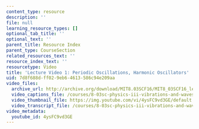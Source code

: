 ```yaml
---
content_type: resource
description: ''
file: null
learning_resource_types: []
optional_tab_title: ''
optional_text: ''
parent_title: Resource Index
parent_type: CourseSection
related_resources_text: ''
resource_index_text: ''
resourcetype: Video
title: 'Lecture Video 1: Periodic Oscillations, Harmonic Oscillators'
uid: 7d8f688d-ff02-9eb6-4613-586c94e209aa
video_files:
  archive_url: http://archive.org/download/MIT8.03SCF16/MIT8_03SCF16_lec01_300k.mp4
  video_captions_file: /courses/8-03sc-physics-iii-vibrations-and-waves-fall-2016/82c01b5cdda4519f8a152bdbaf767d70_4ysFC9vd3GE.vtt
  video_thumbnail_file: https://img.youtube.com/vi/4ysFC9vd3GE/default.jpg
  video_transcript_file: /courses/8-03sc-physics-iii-vibrations-and-waves-fall-2016/6c9bb00e37847c8252f4766852aebabe_4ysFC9vd3GE.pdf
video_metadata:
  youtube_id: 4ysFC9vd3GE
---
```

